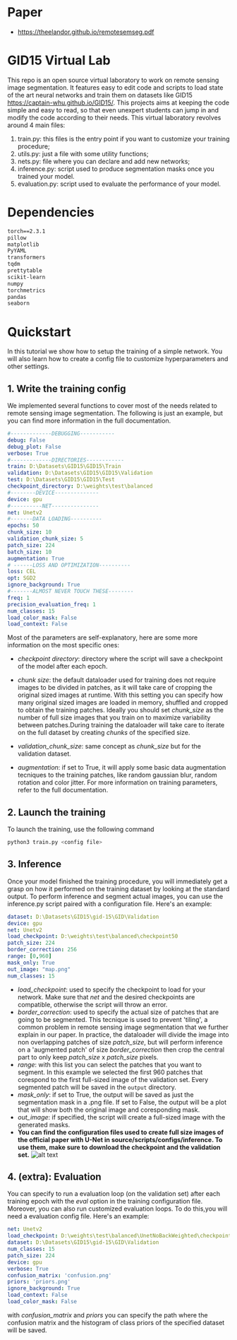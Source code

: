 # Paper
+ https://theelandor.github.io/remotesemseg.pdf
# GID15 Virtual Lab
This repo is an open source virtual laboratory to work on remote sensing
image segmentation. It features easy to edit code and scripts to
load state of the art neural networks and train them on datasets like GID15
https://captain-whu.github.io/GID15/.
This projects aims at keeping the code simple and easy to read, so that even unexpert
students can jump in and modify the code according to their needs.
This virtual laboratory revolves around 4 main files:
1) train.py: this files is the entry point if you want to customize your training procedure;
2) utils.py: just a file with some utility functions;
3) nets.py: file where you can declare and add new networks;
3) inference.py: script used to produce segmentation masks once you trained your model.
4) evaluation.py: script used to evaluate the performance of your model.

# Dependencies
```txt
torch==2.3.1
pillow
matplotlib
PyYAML
transformers
tqdm
prettytable
scikit-learn
numpy
torchmetrics
pandas
seaborn
```

# Quickstart
In this tutorial we show how to setup the training of a simple network.
You will also learn how to create a config file to customize hyperparameters and other settings.

## 1. Write the training config
We implemented several functions to cover most of the needs related to remote sensing image segmentation. The following is just an example, but you can find more information in the full documentation.
```yaml
#-------------DEBUGGING-----------
debug: False
debug_plot: False
verbose: True
#-------------DIRECTORIES------------
train: D:\Datasets\GID15\GID15\Train
validation: D:\Datasets\GID15\GID15\Validation
test: D:\Datasets\GID15\GID15\Test
checkpoint_directory: D:\weights\test\balanced
#--------DEVICE--------------
device: gpu
#----------NET---------------
net: Unetv2
#-------DATA LOADING----------
epochs: 50
chunk_size: 10
validation_chunk_size: 5
patch_size: 224
batch_size: 10
augmentation: True
# ------LOSS AND OPTIMIZATION----------
loss: CEL
opt: SGD2
ignore_background: True
#-------ALMOST NEVER TOUCH THESE--------
freq: 1
precision_evaluation_freq: 1
num_classes: 15
load_color_mask: False
load_context: False
```
Most of the parameters are self-explanatory, here are some more information on the most specific ones:
+ *checkpoint directory*: directory where the script will save a checkpoint of the model after each epoch.
+ *chunk size*: the default dataloader used for training does not require images to be divided in patches, as it will take care of cropping the original sized images at runtime. With this setting you can specify how many original sized images are loaded in memory, shuffled and cropped to obtain the training patches. Ideally you should set *chunk_size* as the number of full size images that you train on to maximize variability between patches.During training the dataloader will take care to iterate on the full dataset by creating *chunks* of the specified size.

+ *validation_chunk_size*: same concept as *chunk_size* but for the validation dataset.
+ *augmentation*: if set to True, it will apply some basic data augmentation tecniques to
the training patches, like random gaussian blur, random rotation and color jitter.
For more information on training parameters, refer to the full documentation.

## 2. Launch the training
To launch the training, use the following command
```bash
python3 train.py <config file>
```
## 3. Inference
Once your model finished the training procedure, you will immediately get a grasp on how it performed on the training dataset by looking at the standard output.
To perform inference and segment actual images, you can use the inference.py script paired with a configuration file. Here's an example:
```yaml
dataset: D:\Datasets\GID15\gid-15\GID\Validation
device: gpu
net: Unetv2
load_checkpoint: D:\weights\test\balanced\checkpoint50
patch_size: 224
border_correction: 256
range: [0,960]
mask_only: True
out_image: "map.png"
num_classes: 15
```
+ *load_checkpoint*: used to specify the checkpoint to load for your network. Make sure that *net* and the desired checkpoints are compatible, otherwise the script will throw an error.
+ *border_correction*: used to specify the actual size of patches that are going to be segmented. This tecnique is used to prevent 'tiling', a common problem in remote sensing image segmentation that we further explain in our paper. 
In practice, the dataloader will divide the image into non overlapping patches of size *patch_size*, but will perform inference on a 'augmented patch' of size *border_correction* then crop the central part to only keep *patch_size* x *patch_size* pixels.
+ *range*: with this list you can select the patches that you want to segment. In this example we selected the first 960 patches that corespond to the first full-sized image of the validation set. Every segmented patch will be saved in the ```output``` directory.
+ *mask_only*: if set to True, the output will be saved as just the segmentation mask in a .png file. If set to False, the output will be a plot that will show both the original image and coresponding mask.
+ *out_image*: if specified, the script will create a full-sized image with the generated masks.
+ **You can find the configuration files used to create full size images of the official paper with U-Net in source/scripts/configs/inference. To use them, make sure to download the checkpoint and the validation set.**
![alt text](http://theelandor.github.io/prova/images/paper.JPG)
## 4. (extra): Evaluation
You can specify to run a evaluation loop (on the validation set) after each training epoch with the *eval* option in the training configuration file. Moreover, you can also run customized evaluation loops.
To do this,you will need a evaluation config file. Here's an example:
```yaml
net: Unetv2
load_checkpoint: D:\weights\test\balanced\UnetNoBackWeighted\checkpoint50
dataset: D:\Datasets\GID15\gid-15\GID\Validation
num_classes: 15
patch_size: 224
device: gpu
verbose: True
confusion_matrix: 'confusion.png'
priors: 'priors.png'
ignore_background: True
load_context: False
load_color_mask: False
``` 
with *confusion_matrix* and *priors* you can specify the path where the confusion matrix and the histogram of class priors of the specified dataset will be saved.

